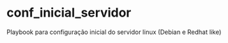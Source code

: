 # conf_inicial_servidor
Playbook para configuração inicial do servidor linux (Debian e Redhat like)
